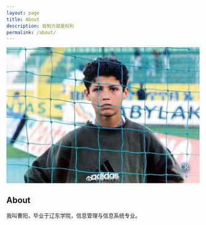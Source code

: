 ```yaml
---
layout: page
title: About
description: 自制力就是权利
permalink: /about/
---
```


<img itemprop="image" class="img-rounded" src="/assets/img/caoyang.jpg" alt="CaoYang">

## About

我叫曹阳，毕业于辽东学院，信息管理与信息系统专业。
